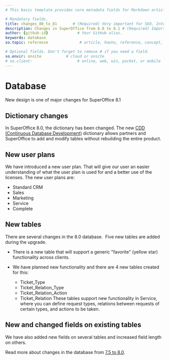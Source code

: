 ```yaml
---
# This basic template provides core metadata fields for Markdown articles on docs.superoffice.com.

# Mandatory fields.
title: changes_80_to_81       # (Required) Very important for SEO. Intent in a unique string of 43-59 chars including spaces.
description: Changes in SuperOffice from 8.0 to 8.1 # (Required) Important for SEO. Recommended character length is 115-145 characters including spaces.
author: {github-id}             # Your GitHub alias.
keywords: database
so.topic: reference              # article, howto, reference, concept, guide

# Optional fields. Don't forget to remove # if you need a field.
so.envir: onsite           # cloud or onsite
# so.client:                    # online, web, win, pocket, or mobile
---
```


# Database

New design is one of major changes for SuperOffice 8.1

## Dictionary changes

In SuperOffice 8.0, the dictionary has been changed. The new [CDD (Continuous Database Development)][1] dictionary allows partners and SuperOffice to add and modify tables without rebuilding the entire product.

## New user plans

We have introduced a new user plan. That will give our user an easier understanding of what the user plan is used for and a better use of the licenses. The new user plans are:

* Standard CRM
* Sales
* Marketing
* Service
* Complete  

## New tables

There are several changes in the 8.0 database.  Five new tables are added during the upgrade.

* There is a new table that will support a generic "favorite" (yellow star) functionality across clients.

* We have planned new functionality and there are 4 new tables created for this:
  * Ticket\_Type
  * Ticket\_Relation\_Type
  * Ticket\_Relation\_Action
  * Ticket\_Relation
  These tables support new functionality in Service, where you can define request types, relations between requests of certain types, and actions to be taken.

## New and changed fields on existing tables

We have also added new fields on several tables and increased field length on others.

Read more about changes in the database from [7.5 to 8.0][2].

<!-- Referenced links -->
[1]: ../dictionary/continuous-database-81.md
[2]: changes-75-80.md
